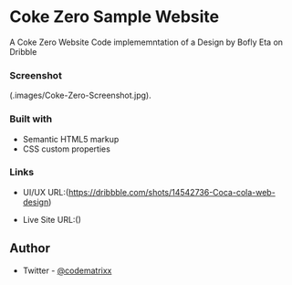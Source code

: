 # Coke Zero Sample Website
A Coke Zero Website Code implememntation of a Design by Bofly Eta on Dribble

### Screenshot

(.images/Coke-Zero-Screenshot.jpg).

### Built with

- Semantic HTML5 markup
- CSS custom properties

### Links

- UI/UX URL:(https://dribbble.com/shots/14542736-Coca-cola-web-design)

- Live Site URL:()

## Author

- Twitter - [@codematrixx](https://www.x.com/codematriixx)

